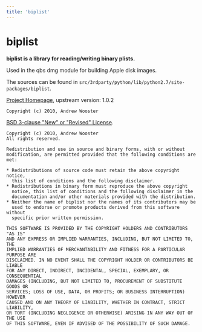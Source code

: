 ```yaml
---
title: 'biplist'
---
```


# biplist

**biplist is a library for reading/writing binary plists.**

Used in the qbs dmg module for building Apple disk images.

The sources can be found in `src/3rdparty/python/lib/python2.7/site-packages/biplist`.

[Project Homepage](https://bitbucket.org/wooster/biplist), upstream version: 1.0.2


```
Copyright (c) 2010, Andrew Wooster
```

[BSD 3-clause "New" or "Revised" License](https://spdx.org/licenses/BSD-3-Clause.html).

```
Copyright (c) 2010, Andrew Wooster
All rights reserved.

Redistribution and use in source and binary forms, with or without
modification, are permitted provided that the following conditions are met:

* Redistributions of source code must retain the above copyright notice,
  this list of conditions and the following disclaimer.
* Redistributions in binary form must reproduce the above copyright
  notice, this list of conditions and the following disclaimer in the
  documentation and/or other materials provided with the distribution.
* Neither the name of biplist nor the names of its contributors may be
  used to endorse or promote products derived from this software without
  specific prior written permission.

THIS SOFTWARE IS PROVIDED BY THE COPYRIGHT HOLDERS AND CONTRIBUTORS "AS IS"
AND ANY EXPRESS OR IMPLIED WARRANTIES, INCLUDING, BUT NOT LIMITED TO, THE
IMPLIED WARRANTIES OF MERCHANTABILITY AND FITNESS FOR A PARTICULAR PURPOSE ARE
DISCLAIMED. IN NO EVENT SHALL THE COPYRIGHT HOLDER OR CONTRIBUTORS BE LIABLE
FOR ANY DIRECT, INDIRECT, INCIDENTAL, SPECIAL, EXEMPLARY, OR CONSEQUENTIAL
DAMAGES (INCLUDING, BUT NOT LIMITED TO, PROCUREMENT OF SUBSTITUTE GOODS OR
SERVICES; LOSS OF USE, DATA, OR PROFITS; OR BUSINESS INTERRUPTION) HOWEVER
CAUSED AND ON ANY THEORY OF LIABILITY, WHETHER IN CONTRACT, STRICT LIABILITY,
OR TORT (INCLUDING NEGLIGENCE OR OTHERWISE) ARISING IN ANY WAY OUT OF THE USE
OF THIS SOFTWARE, EVEN IF ADVISED OF THE POSSIBILITY OF SUCH DAMAGE.
```
